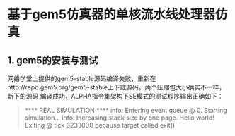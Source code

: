 # 基于gem5仿真器的单核流水线处理器仿真

## 1.	gem5的安装与测试

网络学堂上提供的gem5-stable源码编译失败，重新在http://repo.gem5.org/gem5-stable上下载源码，两个压缩包大小确实不一样，新下的源码
编译成功，ALPHA指令集架构下SE模式的测试程序输出正确如下：

> **** REAL SIMULATION ****
info: Entering event queue @ 0.  Starting simulation...
info: Increasing stack size by one page.
Hello world!
Exiting @ tick 3233000 because target called exit()

